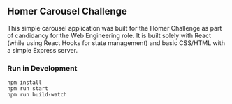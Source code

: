## Homer Carousel Challenge

This simple carousel application was built for the Homer Challenge as part of candidancy for the Web Engineering role. It is built solely with React (while using React Hooks for state management) and basic CSS/HTML with a simple Express server.

### Run in Development

```
npm install
npm run start
npm run build-watch
```